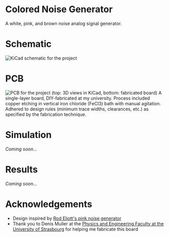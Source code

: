 # Colored Noise Generator
A white, pink, and brown noise analog signal generator.

# Schematic
![KiCad schematic for the project](https://cdn.buttercms.com/kGKzI2qpQcKvaxIa1WAA)

# PCB
![PCB for the project (top: 3D views in KiCad, bottom: fabricated board)](https://cdn.buttercms.com/dOVtP8cRTiwmuOwW7ROi)
A single-layer board, DIY-fabricated at my university. Process included copper etching in vertical iron chloride (FeCl3) bath with manual agitation. Adhered to design rules (minimum trace widths, clearances, etc.) as specified by the fabrication technique.

# Simulation
*Coming soon...*

# Results
*Coming soon...*

# Acknowledgements
- Design inspired by [Rod Eliott's pink noise generator](https://sound-au.com/project11.htm)
- Thank you to Denis Muller at the [Physics and Engineering Faculty at the University of Strasbourg](https://physique-ingenierie.unistra.fr/) for helping me fabricate this board
